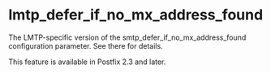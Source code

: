 # lmtp_defer_if_no_mx_address_found 

 The LMTP-specific version of the smtp_defer_if_no_mx_address_found
configuration parameter.  See there for details. 

 This feature is available in Postfix 2.3 and later. 


